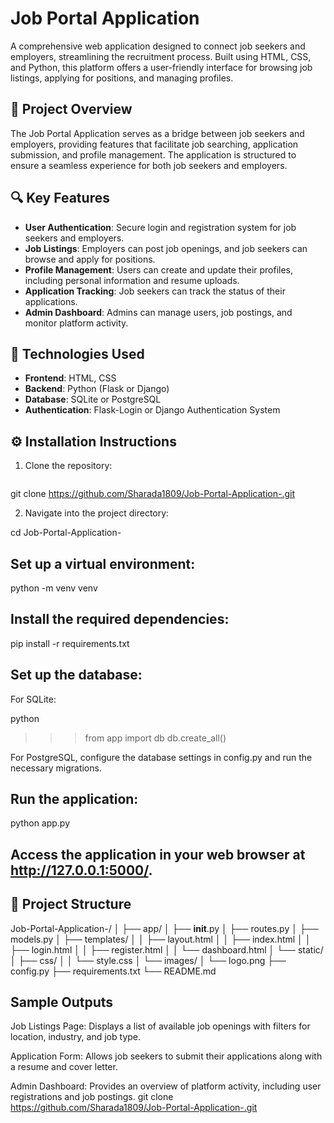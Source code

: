 # Job Portal Application

A comprehensive web application designed to connect job seekers and employers, streamlining the recruitment process. Built using HTML, CSS, and Python, this platform offers a user-friendly interface for browsing job listings, applying for positions, and managing profiles.

## 🚀 Project Overview

The Job Portal Application serves as a bridge between job seekers and employers, providing features that facilitate job searching, application submission, and profile management. The application is structured to ensure a seamless experience for both job seekers and employers.

## 🔍 Key Features

- **User Authentication**: Secure login and registration system for job seekers and employers.
- **Job Listings**: Employers can post job openings, and job seekers can browse and apply for positions.
- **Profile Management**: Users can create and update their profiles, including personal information and resume uploads.
- **Application Tracking**: Job seekers can track the status of their applications.
- **Admin Dashboard**: Admins can manage users, job postings, and monitor platform activity.

## 🧠 Technologies Used

- **Frontend**: HTML, CSS
- **Backend**: Python (Flask or Django)
- **Database**: SQLite or PostgreSQL
- **Authentication**: Flask-Login or Django Authentication System

## ⚙️ Installation Instructions

1. Clone the repository:
   ```bash
git clone https://github.com/Sharada1809/Job-Portal-Application-.git

2. Navigate into the project directory:

  cd Job-Portal-Application-


## Set up a virtual environment:

python -m venv venv


## Install the required dependencies:

pip install -r requirements.txt


## Set up the database:

For SQLite:

python
>>> from app import db
>>> db.create_all()


For PostgreSQL, configure the database settings in config.py and run the necessary migrations.


## Run the application:

python app.py


## Access the application in your web browser at http://127.0.0.1:5000/.

## 📂 Project Structure
Job-Portal-Application-/
│
├── app/
│   ├── __init__.py
│   ├── routes.py
│   ├── models.py
│   ├── templates/
│   │   ├── layout.html
│   │   ├── index.html
│   │   ├── login.html
│   │   ├── register.html
│   │   └── dashboard.html
│   └── static/
│       ├── css/
│       │   └── style.css
│       └── images/
│           └── logo.png
├── config.py
├── requirements.txt
└── README.md

## Sample Outputs

Job Listings Page: Displays a list of available job openings with filters for location, industry, and job type.

Application Form: Allows job seekers to submit their applications along with a resume and cover letter.

Admin Dashboard: Provides an overview of platform activity, including user registrations and job postings.
   git clone https://github.com/Sharada1809/Job-Portal-Application-.git

